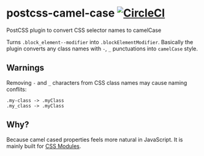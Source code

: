 # postcss-camel-case [![CircleCI](https://circleci.com/gh/useffc/postcss-camel-case/tree/master.svg?style=svg&circle-token=92cea90904c3a3472afc23cba865c1d9f7e66d8b)](https://circleci.com/gh/useffc/postcss-camel-case/tree/master)
PostCSS plugin to convert CSS selector names to camelCase

Turns `.block_element--modifier` into `.blockElementModifier`. Basically the plugin converts any class names with `-`, `_` punctuations into `camelCase` style.

## Warnings
Removing `-` and `_` characters from CSS class names may cause naming conflits:
```
.my-class -> .myClass
.my_class -> .myClass
```

## Why?
Because camel cased properties feels more natural in JavaScript. It is mainly built for [CSS Modules](https://github.com/css-modules/css-modules).
